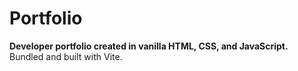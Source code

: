# Portfolio
**Developer portfolio created in vanilla HTML, CSS, and JavaScript.**
Bundled and built with Vite.
